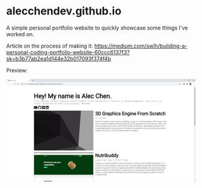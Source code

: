 # alecchendev.github.io
A simple personal portfolio website to quickly showcase some things I've worked on.

Article on the process of making it: https://medium.com/swlh/building-a-personal-coding-portfolio-website-60ccc6137f3?sk=b3b77ab2ea1d144e32b017093f374f4b

Preview:

![preview](preview.png)
